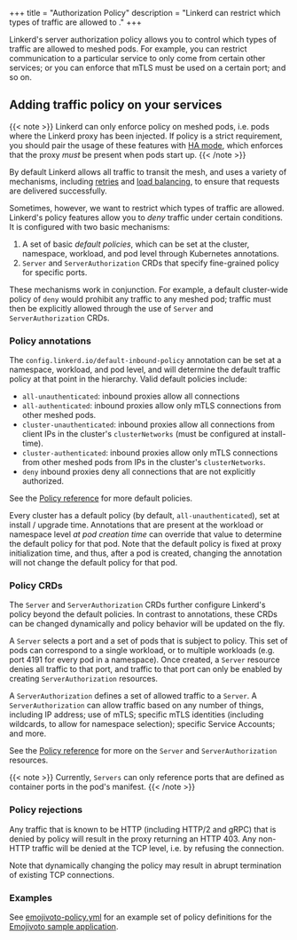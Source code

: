 +++
title = "Authorization Policy"
description = "Linkerd can restrict which types of traffic are allowed to ."
+++

Linkerd's server authorization policy allows you to control which types of
traffic are allowed to meshed pods. For example, you can restrict communication
to a particular service to only come from certain other services; or you can
enforce that mTLS must be used on a certain port; and so on.

## Adding traffic policy on your services

{{< note >}}
Linkerd can only enforce policy on meshed pods, i.e. pods where the Linkerd
proxy has been injected. If policy is a strict requirement, you should pair the
usage of these features with [HA mode](../ha/), which enforces that the proxy
*must* be present when pods start up.
{{< /note >}}

By default Linkerd allows all traffic to transit the mesh, and uses a variety
of mechanisms, including [retries](../retries-and-timeouts/) and [load
balancing](../load-balancing/), to ensure that requests are delivered
successfully.

Sometimes, however, we want to restrict which types of traffic are allowed.
Linkerd's policy features allow you to *deny* traffic under certain conditions.
It is configured with two basic mechanisms:

1. A set of basic _default policies_, which can be set at the cluster,
   namespace, workload, and pod level through Kubernetes annotations.
2. `Server` and `ServerAuthorization` CRDs that specify fine-grained policy
   for specific ports.

These mechanisms work in conjunction. For example, a default cluster-wide
policy of `deny` would prohibit any traffic to any meshed pod; traffic must
then be explicitly allowed through the use of `Server` and
`ServerAuthorization` CRDs.

### Policy annotations

The `config.linkerd.io/default-inbound-policy` annotation can be set at a
namespace, workload, and pod level, and will determine the default traffic
policy at that point in the hierarchy. Valid default policies include:

- `all-unauthenticated`: inbound proxies allow all connections
- `all-authenticated`: inbound proxies allow only mTLS connections from other
  meshed pods.
- `cluster-unauthenticated`: inbound proxies allow all connections from client IPs in the cluster's `clusterNetworks` (must be configured at install-time).
- `cluster-authenticated`: inbound proxies allow only mTLS connections from other
  meshed pods from IPs in the cluster's `clusterNetworks`.
- `deny` inbound proxies deny all connections that are not explicitly
  authorized.

See the [Policy reference](../reference/authorization-policy/) for more default
policies.

Every cluster has a default policy (by default, `all-unauthenticated`), set at
install / upgrade time. Annotations that are present at the workload or
namespace level *at pod creation time* can override that value to determine the
default policy for that pod. Note that the default policy is fixed at proxy
initialization time, and thus, after a pod is created, changing the annotation
will not change the default policy for that pod.

### Policy CRDs

The `Server` and `ServerAuthorization` CRDs further configure Linkerd's policy
beyond the default policies. In contrast to annotations, these CRDs can be
changed dynamically and policy behavior will be updated on the fly.

A `Server` selects a port and a set of pods that is subject to policy. This set
of pods can correspond to a single workload, or to multiple workloads (e.g.
port 4191 for every pod in a namespace). Once created, a `Server` resource
denies all traffic to that port, and traffic to that port can only be enabled
by creating `ServerAuthorization` resources.

A `ServerAuthorization` defines a set of allowed traffic to a `Server`. A
`ServerAuthorization` can allow traffic based on any number of things,
including IP address; use of mTLS; specific mTLS identities (including
wildcards, to allow for namespace selection); specific Service Accounts; and
more.

See the [Policy reference](../reference/authorization-policy/) for more on
the `Server` and `ServerAuthorization` resources.

{{< note >}}
Currently, `Servers` can only reference ports that are defined as container
ports in the pod's manifest.
{{< /note >}}

### Policy rejections

Any traffic that is known to be HTTP (including HTTP/2 and gRPC) that is denied
by policy will result in the proxy returning an HTTP 403. Any non-HTTP traffic
will be denied at the TCP level, i.e. by refusing the connection.

Note that dynamically changing the policy may result in abrupt termination of
existing TCP connections.

### Examples

See
[emojivoto-policy.yml](https://github.com/linkerd/website/blob/main/run.linkerd.io/public/emojivoto-policy.yml)
for an example set of policy definitions for the [Emojivoto sample
application](/getting-started/).
